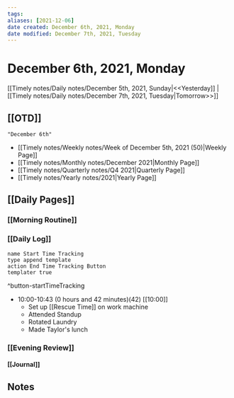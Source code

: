 ```yaml
---
tags: 
aliases: [2021-12-06]
date created: December 6th, 2021, Monday
date modified: December 7th, 2021, Tuesday
---
```


# December 6th, 2021, Monday

[[Timely notes/Daily notes/December 5th, 2021, Sunday|<<Yesterday]] | [[Timely notes/Daily notes/December 7th, 2021, Tuesday|Tomorrow>>]]

## [[OTD]]

```query
"December 6th"
```
- [[Timely notes/Weekly notes/Week of December 5th, 2021 (50)|Weekly Page]]
- [[Timely notes/Monthly notes/December 2021|Monthly Page]]
- [[Timely notes/Quarterly notes/Q4 2021|Quarterly Page]]
- [[Timely notes/Yearly notes/2021|Yearly Page]]

## [[Daily Pages]]

### [[Morning Routine]]

### [[Daily Log]]

```button
name Start Time Tracking
type append template
action End Time Tracking Button
templater true
```
^button-startTimeTracking

- 10:00-10:43 (0 hours and 42 minutes)(42) [[10:00]]
	- Set up [[Rescue Time]] on work machine
	- Attended Standup
	- Rotated Laundry
	- Made Taylor's lunch

### [[Evening Review]]

#### [[Journal]]

## Notes
